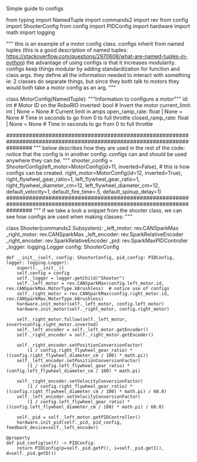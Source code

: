 
Simple guide to configs 


from typing import NamedTuple
import commands2
import rev
from config import ShooterConfig
from config import PIDConfig
import hardware
import math
import logging

"""
this is an example of a motor config class. 
configs inherit from named tuples (this is a good description of named tuples: https://stackoverflow.com/questions/2970608/what-are-named-tuples-in-python)
the advantage of using configs is that it increases modularity.
configs keep things modular by adding standardization for function and class args. 
they define all the information needed to interact with something
ie: 2 classes do separate things, but since they both talk to motors they would both take a motor config as an arg. 
"""


class MotorConfig(NamedTuple):
    """Information to configure a motor"""
    id: int  # Motor ID on the RoboRIO
    inverted: bool  # Invert the motor
    current_limit: int | None  = None  # Current limit in amps
    open_ramp_rate: float | None = None  # Time in seconds to go from 0 to full throttle
    closed_ramp_rate: float | None = None  # Time in seconds to go from 0 to full throttle


########################################################################################################################
"""
below describes how they are used in the rest of the code:
notice that the config is in another config:
configs can and should be used anywhere they can be.
"""
shooter_config = ShooterConfig(left_motor=MotorConfig(id=11, inverted=False),  # this is how configs can be created.
                               right_motor=MotorConfig(id=12, inverted=True),
                               right_flywheel_gear_ratio=1,
                               left_flywheel_gear_ratio=1,
                               right_flywheel_diameter_cm=12,
                               left_flywheel_diameter_cm=12,
                               default_velocity=1,
                               default_fire_time=.5,
                               default_spinup_delay=1)
########################################################################################################################
"""
if we take a look a snippet from the shooter class, we can see how configs are used when making classes:
"""

class Shooter(commands2.Subsystem):
    _left_motor: rev.CANSparkMax
    _right_motor: rev.CANSparkMax
    _left_encoder: rev.SparkRelativeEncoder
    _right_encoder: rev.SparkRelativeEncoder
    _pid: rev.SparkMaxPIDController
    _logger: logging.Logger
    config: ShooterConfig

    def __init__(self, config: ShooterConfig, pid_config: PIDConfig, logger: logging.Logger):
        super().__init__()
        self.config = config
        self._logger = logger.getChild("Shooter")
        self._left_motor = rev.CANSparkMax(config.left_motor.id, rev.CANSparkMax.MotorType.kBrushless)  # notice use of configs 
        self._right_motor = rev.CANSparkMax(config.right_motor.id, rev.CANSparkMax.MotorType.kBrushless)
        hardware.init_motor(self._left_motor, config.left_motor)
        hardware.init_motor(self._right_motor, config.right_motor)

        self._right_motor.follow(self._left_motor, invert=config.right_motor.inverted)
        self._left_encoder = self._left_motor.getEncoder()
        self._right_encoder = self._right_motor.getEncoder()

        self._right_encoder.setPositionConversionFactor(
            (1 / config.right_flywheel_gear_ratio) * ((config.right_flywheel_diameter_cm / 100) * math.pi))
        self._left_encoder.setPositionConversionFactor(
            (1 / config.left_flywheel_gear_ratio) * (config.left_flywheel_diameter_cm / 100) * math.pi)

        self._right_encoder.setVelocityConversionFactor(
            (1 / config.right_flywheel_gear_ratio) * ((config.right_flywheel_diameter_cm / 100) * math.pi) / 60.0)
        self._left_encoder.setVelocityConversionFactor(
            (1 / config.left_flywheel_gear_ratio) * ((config.left_flywheel_diameter_cm / 100) * math.pi) / 60.0)

        self._pid = self._left_motor.getPIDController() 
        hardware.init_pid(self._pid, pid_config, feedback_device=self._left_encoder)

    @property
    def pid_config(self) -> PIDConfig:
        return PIDConfig(p=self._pid.getP(), i=self._pid.getI(), d=self._pid.getD())
        
